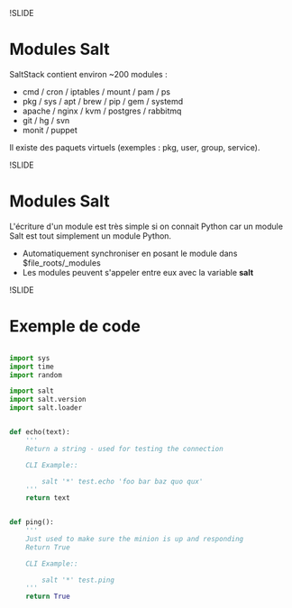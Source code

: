 !SLIDE
# Modules Salt

SaltStack contient environ ~200 modules :

* cmd / cron / iptables / mount / pam / ps
* pkg / sys / apt / brew / pip / gem / systemd
* apache / nginx / kvm / postgres / rabbitmq
* git / hg / svn
* monit / puppet 

Il existe des paquets virtuels (exemples : pkg, user, group, service).

!SLIDE
# Modules Salt

L'écriture d'un module est très simple si on connait Python car un module
Salt est tout simplement un module Python.

* Automatiquement synchroniser en posant le module dans $file_roots/_modules
* Les modules peuvent s'appeler entre eux avec la variable __salt__

!SLIDE
# Exemple de code

```python

import sys
import time
import random

import salt
import salt.version
import salt.loader


def echo(text):
    '''
    Return a string - used for testing the connection

    CLI Example::

        salt '*' test.echo 'foo bar baz quo qux'
    '''
    return text


def ping():
    '''
    Just used to make sure the minion is up and responding
    Return True

    CLI Example::

        salt '*' test.ping
    '''
    return True
 ```

